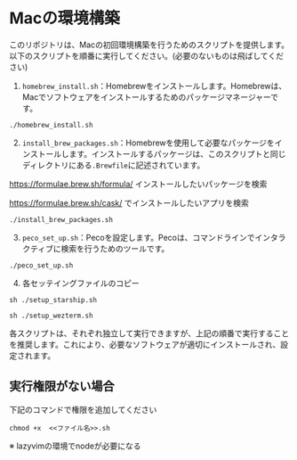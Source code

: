 # Macの環境構築

このリポジトリは、Macの初回環境構築を行うためのスクリプトを提供します。以下のスクリプトを順番に実行してください。(必要のないものは飛ばしてください)

1. `homebrew_install.sh`：Homebrewをインストールします。Homebrewは、Macでソフトウェアをインストールするためのパッケージマネージャーです。

```shell
./homebrew_install.sh
```

2. `install_brew_packages.sh`：Homebrewを使用して必要なパッケージをインストールします。インストールするパッケージは、このスクリプトと同じディレクトリにある`.Brewfile`に記述されています。

<https://formulae.brew.sh/formula/> インストールしたいパッケージを検索

<https://formulae.brew.sh/cask/> でインストールしたいアプリを検索

```shell
./install_brew_packages.sh
```

3. `peco_set_up.sh`：Pecoを設定します。Pecoは、コマンドラインでインタラクティブに検索を行うためのツールです。

```shell
./peco_set_up.sh
```

4. 各セッテイングファイルのコピー

```shell script
sh ./setup_starship.sh

sh ./setup_wezterm.sh
```

各スクリプトは、それぞれ独立して実行できますが、上記の順番で実行することを推奨します。これにより、必要なソフトウェアが適切にインストールされ、設定されます。

## 実行権限がない場合

下記のコマンドで権限を追加してください

```shell
chmod +x  <<ファイル名>>.sh
```

※ lazyvimの環境でnodeが必要になる
